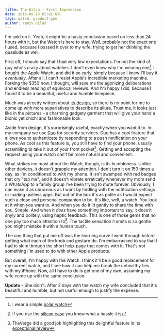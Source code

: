 ```yaml
---
title: The Watch - First Impression
date: 2015-06-13 05:01 UTC
tags: watch, product-gem
author: Yaniv Gilad
---
```


I'm sold on it. Yeah, it might be a hasty conclusion based on less than 24 hours with it, but the Watch is here to stay. Well, probably not the exact one I used, because I passed it over to my wife, trying to get her drinking the quaalude as well.

First off, I should say that I had very low expectations. I'm not the kind of guy who's crazy about watches. I don't even know why I'm wearing one[^watch]. I bought the Apple Watch, and did it so early, simply because I knew I'll buy it *eventually*. After all, I can't resist Apple's incredible marketing machine. Forking the $350 now, I thought, will save me the agonizing deliberations and endless reading of equivocal reviews. And I'm happy I did, because I found it to be a beautiful, useful and humble timepiece. 

Much was already written about [its design](http://9to5mac.com/2015/05/04/review-apple-watch-as-a-design-piece/), so there is no point for me to come up with more superlatives to describe its allure. Trust me, it looks just like in the pictures - a charming gadgety garment that will give your hand a bionic yet chichi and fashionable look. 

Aside from design, it's surprisingly useful, exactly when you want it to. In my company we use [Duo](https://www.duosecurity.com) for security services. Duo has a cool feature that allows you to authenticate by responding to a push notification on your phone. As cool as this feature is, you still have to find your phone, usually scrambling to take it out of your front pocket[^1]. Getting and accepting the request using your watch can't be more natural and convenient. 

What strikes me most about the Watch, though, is its humbleness. Unlike other devices, it doesn't grapple my attention. I don't turn it on 150 times a day, as I'm conditioned to with my phone. It isn't swamped with red badges that cry "tap me", and it doesn't vibrate erratically whenever my mom send a WhatsApp to a family group I've been trying to mute forever. Obviously, I can make it as obnoxious as I want by fiddling with the notification settings or loading useless apps. But out of the box it's as polite as I would expect such a close and personal companion to be. It's like, well, a watch. You look at it when *you* want to. And when you do it lit gently to share the time with you. Simple. And when it *does* have something important to say, it does it shyly and politely, using haptic feedback. This is one of those gems that no one pay too much attention to[^2]. The tactile sensation it emits is so gentle you might mistake it with a human touch.

The one thing that put me off was the learning curve I went through before getting what each of the knob and gesture do. I'm embarrassed to say that I had to skim through the short help-page that comes with it. That's not something I'm used to do with other Apple products.

But overall, I'm happy with the Watch. I think it'll be a good replacement for my current watch, and I see how it can help me break the unhealthy ties with my iPhone. Now, all I have to do is get one of my own, assuming my wife come up with the same conclusion. 

**Update** - She didn't. After 2 days with the watch my wife concluded that it's beautiful and humble, but not useful enough to justify the expense. 

[^watch]: I wear a simple [polar watch](http://www.amazon.com/Polar-RS100-Heart-Monitor-Stopwatch/dp/B000FW3Z6O)
[^1]: If you use the [silicon case](http://store.apple.com/us/product/MGQF2ZM/A/iphone-6-silicone-case-black) you know what a hassle it is
[^2]: TheVerge did a good job highlighting this delightful feature in its [exceptional review](http://www.theverge.com/a/apple-watch-review)
